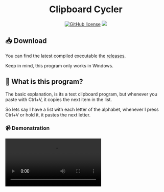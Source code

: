 <div align="center">

# Clipboard Cycler

[![GitHub license](https://img.shields.io/badge/license-AGPL%203.0-green)](./LICENSE)
<a href="https://github.com/mov-ebx">
    <img src="https://gpvc.arturio.dev/mov-ebx">
</a>
</div>

## :inbox_tray: Download

You can find the latest compiled executable the [releases](https://github.com/mov-ebx/Clipboard-Cycler/releases/latest).

Keep in mind, this program only works in Windows.

## :thinking: What is this program?

The basic explanation, is its a text clipboard program, but whenever you paste with Ctrl+V, it copies the next item in the list.

So lets say I have a list with each letter of the alphabet, whenever I press Ctrl+V or hold it, it pastes the next letter.

### :video_camera: Demonstration

<div><video src="https://user-images.githubusercontent.com/120275751/210018191-7aed3635-f35c-43bf-a64f-1f0a1fdb8ce1.mp4"></video></div>

